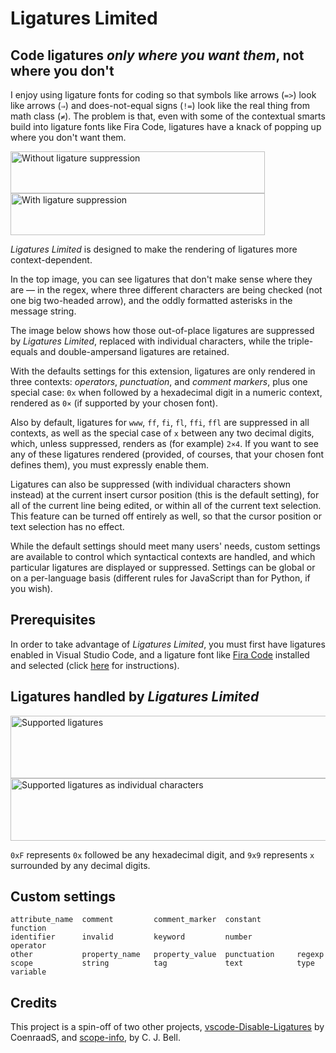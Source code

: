 # Ligatures Limited

## Code ligatures _only where you want them_, not where you don't

I enjoy using ligature fonts for coding so that symbols like arrows (`=>`) look like arrows (`⇒`) and does-not-equal signs (`!=`) look like the real thing from math class (`≠`). The problem is that, even with some of the contextual smarts build into ligature fonts like Fira Code, ligatures have a knack of popping up where you don't want them.

<img src="https://shetline.com/readme/ligatures-limited/v1.0.0/without_suppressed_ligatures.jpg" width="407" height="67" alt="Without ligature suppression">
<br>
<img src="https://shetline.com/readme/ligatures-limited/v1.0.0/with_suppressed_ligatures.jpg" width="407" height="67" alt="With ligature suppression">

*Ligatures Limited* is designed to make the rendering of ligatures more context-dependent.

In the top image, you can see ligatures that don't make sense where they are — in the regex, where three different characters are being checked (not one big two-headed arrow), and the oddly formatted asterisks in the message string.

The image below shows how those out-of-place ligatures are suppressed by *Ligatures Limited*, replaced with individual characters, while the triple-equals and double-ampersand ligatures are retained.

With the defaults settings for this extension, ligatures are only rendered in three contexts: _operators_, _punctuation_, and _comment markers_, plus one special case: `0x` when followed by a hexadecimal digit in a numeric context, rendered as `0×` (if supported by your chosen font).

Also by default, ligatures for `www`, `ff`, `fi`, `fl`, `ffi`, `ffl` are suppressed in all contexts, as well as the special case of `x` between any two decimal digits, which, unless suppressed, renders as (for example) `2×4`. If you want to see any of these ligatures rendered (provided, of courses, that your chosen font defines them), you must expressly enable them.

Ligatures can also be suppressed (with individual characters shown instead) at the current insert cursor position (this is the default setting), for all of the current line being edited, or within all of the current text selection. This feature can be turned off entirely as well, so that the cursor position or text selection has no effect.

While the default settings should meet many users' needs, custom settings are available to control which syntactical contexts are handled, and which particular ligatures are displayed or suppressed. Settings can be global or on a per-language basis (different rules for JavaScript than for Python, if you wish).

## Prerequisites

In order to take advantage of *Ligatures Limited*, you must first have ligatures enabled in Visual Studio Code, and a ligature font like [Fira Code](https://github.com/tonsky/FiraCode) installed and selected (click [here](https://github.com/tonsky/FiraCode/wiki/VS-Code-Instructions) for instructions).

## Ligatures handled by *Ligatures Limited*

<img src="https://shetline.com/readme/ligatures-limited/v1.0.0/ligature_set.jpg" width="763" height="100" alt="Supported ligatures">
<br>
<img src="https://shetline.com/readme/ligatures-limited/v1.0.0/ligature_set_suppressed.jpg" width="763" height="100" alt="Supported ligatures as individual characters">

`0xF` represents `0x` followed be any hexadecimal digit, and `9x9` represents `x` surrounded by any decimal digits.

## Custom settings

```text
attribute_name  comment         comment_marker  constant        function
identifier      invalid         keyword         number          operator
other           property_name   property_value  punctuation     regexp
scope           string          tag             text            type
variable
```

## Credits

This project is a spin-off of two other projects, [vscode-Disable-Ligatures](https://github.com/CoenraadS/vscode-Disable-Ligatures) by CoenraadS, and [scope-info](https://github.com/siegebell/scope-info), by C. J. Bell.
